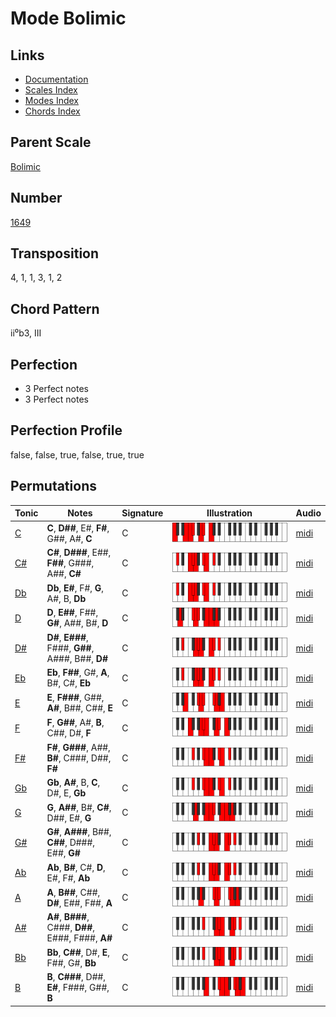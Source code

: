# Mode Bolimic

## Links

- [Documentation](README.md)
- [Scales Index](Scales.md)
- [Modes Index](Modes.md)
- [Chords Index](Chords.md)

## Parent Scale

[Bolimic](ScaleBolimic.md)

## Number

[1649](https://ianring.com/musictheory/scales/1649)

## Transposition

4, 1, 1, 3, 1, 2

## Chord Pattern

ii⁰b3, III

## Perfection

- 3 Perfect notes
- 3 Perfect notes

## Perfection Profile

false, false, true, false, true, true

## Permutations

| Tonic | Notes | Signature | Illustration | Audio |
|-------|-------|-----------|--------------|-------|
| [C](ModeCNaturalBolimic.md) | **C**, **D##**, E#, **F#**, G##, A#, **C** | C | ![CNaturalBolimic](ModeCNaturalBolimic.png) | [midi](https://github.com/edipermadi/music/blob/main/docs/ModeCNaturalBolimic.mid?raw=true) |
| [C#](ModeCSharpBolimic.md) | **C#**, **D###**, E##, **F##**, G###, A##, **C#** | C | ![CSharpBolimic](ModeCSharpBolimic.png) | [midi](https://github.com/edipermadi/music/blob/main/docs/ModeCSharpBolimic.mid?raw=true) |
| [Db](ModeDFlatBolimic.md) | **Db**, **E#**, F#, **G**, A#, B, **Db** | C | ![DFlatBolimic](ModeDFlatBolimic.png) | [midi](https://github.com/edipermadi/music/blob/main/docs/ModeDFlatBolimic.mid?raw=true) |
| [D](ModeDNaturalBolimic.md) | **D**, **E##**, F##, **G#**, A##, B#, **D** | C | ![DNaturalBolimic](ModeDNaturalBolimic.png) | [midi](https://github.com/edipermadi/music/blob/main/docs/ModeDNaturalBolimic.mid?raw=true) |
| [D#](ModeDSharpBolimic.md) | **D#**, **E###**, F###, **G##**, A###, B##, **D#** | C | ![DSharpBolimic](ModeDSharpBolimic.png) | [midi](https://github.com/edipermadi/music/blob/main/docs/ModeDSharpBolimic.mid?raw=true) |
| [Eb](ModeEFlatBolimic.md) | **Eb**, **F##**, G#, **A**, B#, C#, **Eb** | C | ![EFlatBolimic](ModeEFlatBolimic.png) | [midi](https://github.com/edipermadi/music/blob/main/docs/ModeEFlatBolimic.mid?raw=true) |
| [E](ModeENaturalBolimic.md) | **E**, **F###**, G##, **A#**, B##, C##, **E** | C | ![ENaturalBolimic](ModeENaturalBolimic.png) | [midi](https://github.com/edipermadi/music/blob/main/docs/ModeENaturalBolimic.mid?raw=true) |
| [F](ModeFNaturalBolimic.md) | **F**, **G##**, A#, **B**, C##, D#, **F** | C | ![FNaturalBolimic](ModeFNaturalBolimic.png) | [midi](https://github.com/edipermadi/music/blob/main/docs/ModeFNaturalBolimic.mid?raw=true) |
| [F#](ModeFSharpBolimic.md) | **F#**, **G###**, A##, **B#**, C###, D##, **F#** | C | ![FSharpBolimic](ModeFSharpBolimic.png) | [midi](https://github.com/edipermadi/music/blob/main/docs/ModeFSharpBolimic.mid?raw=true) |
| [Gb](ModeGFlatBolimic.md) | **Gb**, **A#**, B, **C**, D#, E, **Gb** | C | ![GFlatBolimic](ModeGFlatBolimic.png) | [midi](https://github.com/edipermadi/music/blob/main/docs/ModeGFlatBolimic.mid?raw=true) |
| [G](ModeGNaturalBolimic.md) | **G**, **A##**, B#, **C#**, D##, E#, **G** | C | ![GNaturalBolimic](ModeGNaturalBolimic.png) | [midi](https://github.com/edipermadi/music/blob/main/docs/ModeGNaturalBolimic.mid?raw=true) |
| [G#](ModeGSharpBolimic.md) | **G#**, **A###**, B##, **C##**, D###, E##, **G#** | C | ![GSharpBolimic](ModeGSharpBolimic.png) | [midi](https://github.com/edipermadi/music/blob/main/docs/ModeGSharpBolimic.mid?raw=true) |
| [Ab](ModeAFlatBolimic.md) | **Ab**, **B#**, C#, **D**, E#, F#, **Ab** | C | ![AFlatBolimic](ModeAFlatBolimic.png) | [midi](https://github.com/edipermadi/music/blob/main/docs/ModeAFlatBolimic.mid?raw=true) |
| [A](ModeANaturalBolimic.md) | **A**, **B##**, C##, **D#**, E##, F##, **A** | C | ![ANaturalBolimic](ModeANaturalBolimic.png) | [midi](https://github.com/edipermadi/music/blob/main/docs/ModeANaturalBolimic.mid?raw=true) |
| [A#](ModeASharpBolimic.md) | **A#**, **B###**, C###, **D##**, E###, F###, **A#** | C | ![ASharpBolimic](ModeASharpBolimic.png) | [midi](https://github.com/edipermadi/music/blob/main/docs/ModeASharpBolimic.mid?raw=true) |
| [Bb](ModeBFlatBolimic.md) | **Bb**, **C##**, D#, **E**, F##, G#, **Bb** | C | ![BFlatBolimic](ModeBFlatBolimic.png) | [midi](https://github.com/edipermadi/music/blob/main/docs/ModeBFlatBolimic.mid?raw=true) |
| [B](ModeBNaturalBolimic.md) | **B**, **C###**, D##, **E#**, F###, G##, **B** | C | ![BNaturalBolimic](ModeBNaturalBolimic.png) | [midi](https://github.com/edipermadi/music/blob/main/docs/ModeBNaturalBolimic.mid?raw=true) |

